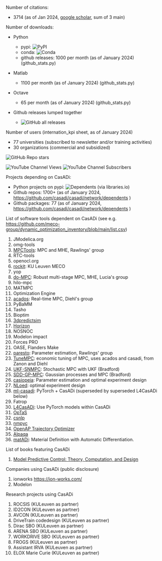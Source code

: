 Number of citations:
  * 3714 (as of Jan 2024, [google scholar](https://scholar.google.com/citations?user=EGVRNtEAAAAJ&hl=en&oi=sra), sum of 3 main)
    
Number of downloads:
  * Python
    * pypi: ![PyPI](https://img.shields.io/pypi/dm/casadi)
    * conda: ![Conda](https://img.shields.io/conda/d/conda-forge/casadi)
    * github releases: 1000 per month (as of January 2024) (github_stats.py) 
  * Matlab
    * 1100 per month (as of January 2024) (github_stats.py)
  * Octave
    * 65 per month (as of January 2024) (github_stats.py)

  * Github releases lumped together
    * ![GitHub all releases](https://img.shields.io/github/downloads/casadi/casadi/total)

Number of users (internation_kpi sheet, as of January 2024)
  * 77 universities (subscribed to newsletter and/or training activities)
  * 30 organizations (commercial and subsidized)

![GitHub Repo stars](https://img.shields.io/github/stars/casadi/casadi)

![YouTube Channel Views](https://img.shields.io/youtube/channel/views/UC3VDpv5Pi3R-a2VkcJN1RLw)
![YouTube Channel Subscribers](https://img.shields.io/youtube/channel/subscribers/UC3VDpv5Pi3R-a2VkcJN1RLw)

Projects depending on CasADi:
  * Python projects on pypi: ![Dependents (via libraries.io)](https://img.shields.io/librariesio/dependents/pypi/casadi)
  * Github repos: 1700+ (as of January 2024, https://github.com/casadi/casadi/network/dependents )
  * Github packages: 77 (as of January 2024, https://github.com/casadi/casadi/network/dependents )



List of software tools dependent on CasADi (see e.g. https://github.com/meco-group/dynamic_optimization_inventory/blob/main/list.csv)
 1. JModelica.org
 2. omg-tools
 3. [MPCTools](https://bitbucket.org/rawlings-group/mpc-tools-casadi/src/master/): MPC and MHE, Rawlings' group
 4. RTC-tools
 5. openocl.org
 6. [rockit](https://gitlab.kuleuven.be/meco-software/rockit): KU Leuven MECO
 7. yop
 8. [do-MPC](https://github.com/do-mpc/do-mpc): Robust multi-stage MPC, MHE, Lucia's group
 9. hilo-mpc
 10. MATMPC
 11. Optimization Engine
 12. [acados](https://github.com/acados/acados): Real-time MPC, Diehl's group
 13. PyBaMM
 14. Tasho
 15. Bioptim
 16. [3dpredictsim](https://github.com/antoinefalisse/3dpredictsim)
 17. [Horizon](https://github.com/ADVRHumanoids/horizon)
 18. NOSNOC
 19. Modelon impact
 20. Forces PRO
 21. OASE, Flanders Make
 22. [paresto](https://github.com/rawlings-group/paresto): Parameter estimation, Rawlings' group
 23. [TuneMPC](https://github.com/jdeschut/tunempc/): economic tuning of MPC, uses acados and casadi, from Zanon and Diehl
 24. [UKF-SNMPC](https://github.com/Eric-Bradford/UKF-SNMPC): Stochastic MPC with UKF (Bradford)
 25. [SDD-GP-MPC](https://github.com/Eric-Bradford/SDD-GP-MPC): Gaussian processes and MPC (Bradford)
 26. [casiopeia](https://github.com/adbuerger/casiopeia): Parameter estimation and optimal experiment design
 27. [NLoed](https://github.com/NateBraniff/NLoed): optimal experiment design
 28. [ml-casadi](https://github.com/TUM-AAS/ml-casadi): PyTorch + CasADi (superseded by superseded L4CasADi below)
 29. Fatrop
 30. [L4CasADi](https://github.com/Tim-Salzmann/l4casadi): Use PyTorch models within CasADi
 31. [OpTaS](https://cmower.github.io/optas/)
 32. [csnlp](https://github.com/FilippoAiraldi/casadi-nlp)
 33. [nmpyc](https://github.com/nMPyC/nmpyc)
 34. [OpenAP Trajectory Optimizer](https://github.com/junzis/openap-top/)
 35. [Alpaqa](https://github.com/kul-optec/alpaqa)
 36. [matADi](https://github.com/adtzlr/matadi): Material Definition with Automatic Differentiation.

List of books featuring CasADi
 1. [Model Predictive Control: Theory, Computation, and Design](https://sites.engineering.ucsb.edu/~jbraw/mpc/)


Companies using CasADi (public disclosure)
 1. ionworks https://ion-works.com/
 2. Modelon

Research projects using CasADi
 1. ROCSIS (KULeuven as partner)
 2. ID2CON (KULeuven as partner)
 3. AVCON (KULeuven as partner)
 4. DriveTrain codedesign (KULeuven as partner)
 5. Dirac	SBO (KULeuven as partner)
 6. ARENA	SBO (KULeuven as partner)
 7. WORKDRIVE	SBO (KULeuven as partner)
 8. FROGS  (KULeuven as partner)
 9. Assistant	IRVA (KULeuven as partner)
 10. ELOX	Marie Curie  (KULeuven as partner)
